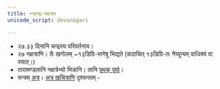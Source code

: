 ```yaml
---
title: +चान्द्र-नक्षत्रम्
unicode_script: devanagari

---
```


- २७.३३ दिनानि चन्द्रस्य परिवर्तनाय।
- २७ नक्षत्राणि।  तैः खगोलम् ~१३डिग्रि-भागेषु भिद्यते (कदाचित् १३डिग्रि-तः नैय्यून्यम् वाधिक्यं वा स्यात्।)
- तारामण्डलानि नक्षत्रेभ्यो भिन्नानि। तानि [पृथक् पृष्ठे](../tArAmaNDala/)।
- यन्त्रम् [अत्र](http://www.prokerala.com/astrology/nakshatra-finder/)।
[अत्र खचित्राणि](../../history/images/) दृश्यन्ताम् -
